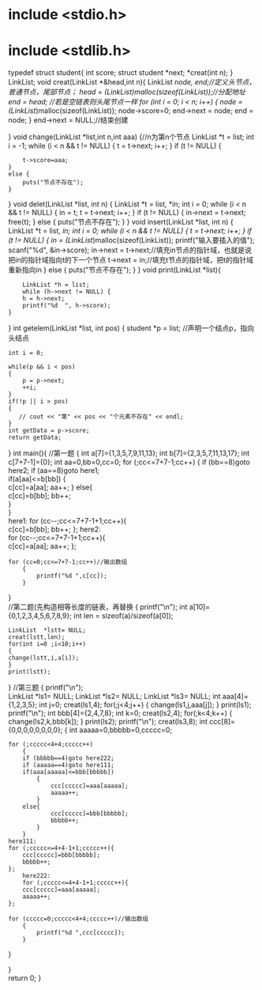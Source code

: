 # include <stdio.h> 
# include <stdlib.h>
typedef struct student{
	int score;
	struct student *next;
	*creat(int n);
} LinkList;
void creat(LinkList *&head,int n){
	LinkList  *node, *end;//定义头节点，普通节点，尾部节点；
	head = (LinkList*)malloc(sizeof(LinkList));//分配地址
	end = head;         //若是空链表则头尾节点一样
	for (int i = 0; i < n; i++) {
		node = (LinkList*)malloc(sizeof(LinkList));
		node->score=0;
		end->next = node;
		end = node;
	}
	end->next = NULL;//结束创建
	
}
void change(LinkList *list,int n,int aaa) {//n为第n个节点
	LinkList *t = list;
	int i = -1;
	while (i < n && t != NULL) {
		t = t->next;
		i++;
	}
	if (t != NULL) {
	
		t->score=aaa;
	}
	else {
		puts("节点不存在");
	}
}
void delet(LinkList *list, int n) {
	LinkList *t = list, *in;
	int i = 0;
	while (i < n && t != NULL) {
		in = t;
		t = t->next;
		i++;
	}
	if (t != NULL) {
		in->next = t->next;
		free(t);
	}
	else {
		puts("节点不存在");
	}
}
void insert(LinkList *list, int n) {
LinkList *t = list, *in;
int i = 0;
while (i < n && t != NULL) {
t = t->next;
i++;
}
if (t != NULL) {
in = (LinkList*)malloc(sizeof(LinkList));
printf("输入要插入的值");
scanf("%d", &in->score);
in->next = t->next;//填充in节点的指针域，也就是说把in的指针域指向t的下一个节点
t->next = in;//填充t节点的指针域，把t的指针域重新指向in
}
else {
puts("节点不存在");
}
}
void print(LinkList *list){

		LinkList *h = list;
        while (h->next != NULL) {
		h = h->next;
		printf("%d  ", h->score);
	}
}
int getelem(LinkList *list, int pos)
{
    student *p = list; //声明一个结点p，指向头结点

    int i = 0;

    while(p && i < pos)   
    {
        p = p->next;
        ++i;
    }
    if(!p || i > pos)
    {
       // cout << "第" << pos << "个元素不存在" << endl;
    }
    int getData = p->score;
    return getData;
} 
int main(){
	//第一题 
{ 
	int a[7]={1,3,5,7,9,11,13};
	int b[7]={2,3,5,7,11,13,17};
	int c[7+7-1]={0};
	int aa=0,bb=0,cc=0;
	for (;cc<=7+7-1;cc++)
		{
		if (bb==8)goto here2;
		if (aa==8)goto here1;			
		if(a[aa]<=b[bb])
			{							
				c[cc]=a[aa];
				aa++;
			}
		else{									
				c[cc]=b[bb];
				bb++;						
			}		
		}  
	here1:
	for (cc--;cc<=7+7-1+1;cc++){		
		c[cc]=b[bb];
		bb++;
	};
		here2:	
		for (cc--;cc<=7+7-1+1;cc++){			
		c[cc]=a[aa];
		aa++;
	}; 
		
	for (cc=0;cc<=7+7-1;cc++)//输出数组 
		{
			printf("%d ",c[cc]);
		}
}		
	//第二题(先构造相等长度的链表，再替换 
	{		printf("\n");
	int a[10]={0,1,2,3,4,5,6,7,8,9}; 
	int len = sizeof(a)/sizeof(a[0]);

	LinkList  *lstt= NULL;
	creat(lstt,len);	
	for(int i=0 ;i<10;i++)
	{ 
	change(lstt,i,a[i]);
	} 
	print(lstt);

}
	//第三题
{	printf("\n");	
	LinkList  *ls1= NULL; 
	LinkList  *ls2= NULL;
		LinkList  *ls3= NULL;
	int aaa[4]={1,2,3,5};
	int j=0;
	creat(ls1,4);
	for(;j<4;j++)
	{ 
	change(ls1,j,aaa[j]);
	} 
	print(ls1);
	printf("\n");
	int bbb[4]={2,4,7,8};
	int k=0;
	creat(ls2,4);
	for(;k<4;k++)
	{ 
	change(ls2,k,bbb[k]);
	} 
	print(ls2);
	printf("\n");
	creat(ls3,8);
	int ccc[8]={0,0,0,0,0,0,0,0};
{ int aaaaa=0,bbbbb=0,ccccc=0;
	
	for (;ccccc<4+4;ccccc++)
		{
		if (bbbbb==4)goto here222;
		if (aaaaa==4)goto here111;			
		if(aaa[aaaaa]<=bbb[bbbbb])
			{							
				ccc[ccccc]=aaa[aaaaa];
				aaaaa++;
			}
		else{									
				ccc[ccccc]=bbb[bbbbb];
				bbbbb++;						
			}		
		}  
	here111:
	for (;ccccc<=4+4-1+1;ccccc++){		
		ccc[ccccc]=bbb[bbbbb];
		bbbbb++;
	};
		here222:	
		for (;ccccc<=4+4-1+1;ccccc++){			
		ccc[ccccc]=aaa[aaaaa];
		aaaaa++;
	}; 
		
	for (ccccc=0;ccccc<4+4;ccccc++)//输出数组 
		{
			printf("%d ",ccc[ccccc]);
		}
}
	
}	
	return 0;
}
